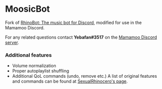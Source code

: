 # MoosicBot

Fork of [RhinoBot: The music bot for Discord](https://github.com/Just-Some-Bots/MusicBot), modified for use in the Mamamoo Discord. 

For any related questions contact **Yebafan#3517** on the [Mamamoo Discord server](https://discord.gg/Za5Zb79).

### Additional features
- Volume normalization
- Proper autoplaylist shuffling
- Additional QoL commands (undo, remove etc.)
A list of original features and commands can be found at [SexualRhinocero's page](https://github.com/Just-Some-Bots/MusicBot).
